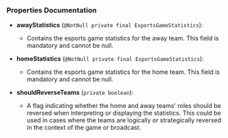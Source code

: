 ### Properties Documentation

- **awayStatistics** (`@NotNull private final EsportsGameStatistics`):
    - Contains the esports game statistics for the away team. This field is mandatory and cannot be null.

- **homeStatistics** (`@NotNull private final EsportsGameStatistics`):
    - Contains the esports game statistics for the home team. This field is mandatory and cannot be null.

- **shouldReverseTeams** (`private boolean`):
    - A flag indicating whether the home and away teams' roles should be reversed when interpreting or displaying the statistics. This could be used in cases where the teams are logically or strategically reversed in the context of the game or broadcast.
